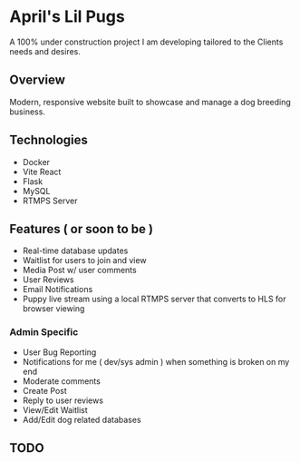 # April's Lil Pugs

A 100% under construction project I am developing tailored to the Clients needs and desires. 

## Overview
Modern, responsive website built to showcase and manage a dog breeding business.

## Technologies
- Docker
- Vite React
- Flask
- MySQL
- RTMPS Server

## Features ( or soon to be )
- Real-time database updates
- Waitlist for users to join and view
- Media Post w/ user comments
- User Reviews
- Email Notifications
- Puppy live stream using a local RTMPS server that converts to HLS for browser viewing

### Admin Specific
- User Bug Reporting
- Notifications for me ( dev/sys admin ) when something is broken on my end
- Moderate comments
- Create Post
- Reply to user reviews
- View/Edit Waitlist
- Add/Edit dog related databases

## TODO